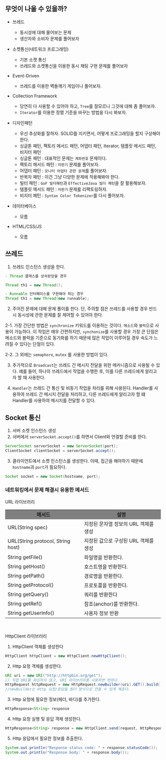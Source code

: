 
## 무엇이 나올 수 있을까?

- 쓰레드
  - 동시성에 대해 물어보는 문제
  - 생산자와 소비자 문제를 풀어보자
- 소켓통신(네트워크 프로그래밍)
  - 기본 소켓 통신
  - 쓰레드와 소켓통신을 이용한 동시 채팅 구현 문제를 풀어보자
- Event-Driven
  - 쓰레드를 이용한 벽돌깨기 게임이나 풀어보자.
- Collection Framework
  - 당연히 다 사용할 수 있어야 하고, `Tree`를 잘모르니 그것에 대해 좀 풀어보자.
  - `Iterator`를 이용한 정렬 기준을 바꾸는 방법을 다시 봐보자.

- 디자인패턴
  - 우선 추상화를 잘하자. SOLID를 지키면서, 어떻게 프로그래밍을 할지 구상해야 한다.
  - 싱글톤 패턴, 팩토리 메서드 패턴, 어댑터 패턴, Iterator, 템플릿 메서드 패턴, 비지터 패턴
  - 싱글톤 패턴 : 대표적인 문제는 `계좌번호` 문제이다.
  - 팩토리 메서드 패턴 : `자판기` 문제를 풀어보자.
  - 어댑터 패턴 : `모니터 어댑터 관한 문제`를 풀어보자.
  - 반복자 패턴 : 이건 그냥 다양한 문제에 적용해봐야 한다.
  - 빌터 패턴 : `GoF 빌더패턴`과 `EffectiveJava 빌더 패턴`을 잘 활용해보자.
  - 템플릿 메서드 패턴 : `자판기` 문제를 리팩토링하자.
  - 비지터 패턴 : `Syntax Color Tokenizer`를 다시 풀어보자.

- 데이터베이스
  - 모름
- HTML/CSS/JS
  - 모름

## 쓰레드

1. 쓰레드 인스턴스 생성을 한다.

```java
- Thread 클래스를 상속받았을 경우

Thread th1 = new Thread();

- Runnable 인터페이스를 구현해야 하는 경우
Thread th1 = new Thread(new runnable);
```

2. 주어진 문제에 대해 문제 풀이를 한다. 단, 주의할 점은 쓰레드를 사용할 경우 반드시 동시성에 관한 문제를 잘 제어할 수 있어야 한다.

2-1. 가장 간단한 방법은 `synchronize` 키워드를 이용하는 것이다. `메소드`와 `블럭`으로 사용이 가능하다. 이 작업은 매우 간편하지만,  `synchonize`를 사용할 경우 가장 큰 단점은 메소드와 블럭을 기준으로 동기화를 하기 때문에 많은 작업이 이루어질 경우  속도가 느려질 수 있다는 단점이 있다.

2-2. 그 외에는 `semaphore`, `mutex` 를 사용한 방법이 있다.

3. 추가적으로 `Broadcast`는 쓰레드 간 메시지 전달을 위한 메커니즘으로 사용될 수 있다. 예를 들어, 하나의 쓰레드에서 작업을 수행한 후, 이를 다른 쓰레드에게 알리고자 할 때 사용한다.

4. `Handler`는 쓰레드 간 통신 및 비동기 작업을 처리를 위해 사용된다. Handler를 사용하여 쓰레드 간 메시지 전달을 처리하고, 다른 쓰레드에게 알리고자 할 떄 Handler를 사용하여 메시지를 전달할 수 있다.

## Socket 통신

1. 서버 소켓 인스턴스 생성
2. 서버에서 `serverSocket.accept()`를 하면서 Client와 연결할 준비를 한다.

```java
ServerSocket serverSocket = new ServerSocket(port);
ClientSocket clientSocket = serverSocket.accept();
```

3. 클라이언트에서 소켓 인스턴스를 생성한다. 이때, 접근을 해야하기 때문에 `hostname`과 `port`가 필요하다.

```java
Socket socket = new Socket(hostname, port);
```

### 네트워킹에서 문제 해결시 유용한 메서드

<table style="width:100%;">
    <p>URL 라이브러리</p>
    <tbody>
        <tr style="background-color:gray; font-weight:bold; text-align:center;">
            <td>메서드</td>
            <td>설명</td>
        </tr>
        <tr>
            <td>URL(String spec)</td>
            <td>지정된 문자열 정보의 URL 객체를 생성</td>
        </tr>
        <tr>
            <td>URL(String protocol, String host)</td>
            <td>지정된 값으로 구성된 URL 객체를 생성</td>
        </tr>
        <tr>
            <td>String getFile()</td>
            <td>파일명을 반환한다.</td>
        </tr>
        <tr>
            <td>String getHost()</td>
            <td>호스트명을 반환한다.</td>
        </tr>
        <tr>
            <td>String getPath()</td>
            <td>경로명을 반환한다.</td>
        </tr>
        <tr>
            <td>String getProtocol()</td>
            <td>프로토콜을 반환한다.</td>
        </tr>
        <tr>
            <td>String getQuery()</td>
            <td>쿼리를 반환한다</td>
        </tr>
        <tr>
            <td>String getRef()</td>
            <td>참조(anchor)를 반환한다.</td>
        </tr>
        <tr>
            <td>String getUserInfo()</td>
            <td>사용자 정보 반환</td>
        </tr>
    </tbody>
</table>

<br />

HttpClient 라이브러리

1. HttpClient 객체를 생성한다

```java
HttpClient httpClient = new HttpClient.newHttpClient();
```

2. Http 요청 객체를 생성한다.

```java
URI uri = new URI("http://httpbin.org/get");
// 직접 URI를 파싱하지 않고, URI 라이브러리를 사용하면 편하다.
HttpRequest httpRequest = new HttpRequest.newBuilder(uri).GET().build();
//newBuilder는 Http 요청/응답을 빌더 방식으로 만들 수 있게 해준다.
```

3. Http 요청에 필요한 정보(헤더, 바디)를 추가한다.

```java
HttpResponse<String> response
```

4. Http 요청 실행 및 응답 객체 생성한다.

```java
HttpResponse<String> response = new HttpClient.send(request, HttpResponse.BodyHandlers.ofString());
```

5. Http 응답에서 필요한 정보를 추출한다.

```java
System.out.println("Response status code: " + response.statusCode());
System.out.println("Response body: " + response.body());
```
